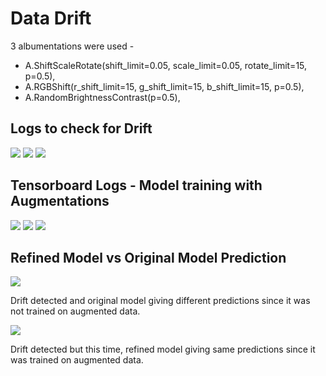 # Data Drift

3 albumentations were used - 
  - A.ShiftScaleRotate(shift_limit=0.05, scale_limit=0.05, rotate_limit=15, p=0.5),
  - A.RGBShift(r_shift_limit=15, g_shift_limit=15, b_shift_limit=15, p=0.5),
  - A.RandomBrightnessContrast(p=0.5),
 
 ## Logs to check for Drift
 
 ![](logbook/1.jpg)
 ![](logbook/2.jpg)
 ![](logbook/3.jpg)
 
 ## Tensorboard Logs - Model training with Augmentations
 
 ![](logbook/4.jpg)
 ![](logbook/5.jpg)
 ![](logbook/6.jpg)
 
  ## Refined Model vs Original Model Prediction
  
   ![](logbook/8.jpg)
   
  Drift detected and original model giving different predictions since it was not trained on augmented data.
  
   ![](logbook/7.jpg)
    
  Drift detected but this time, refined model giving same predictions since it was trained on augmented data.
